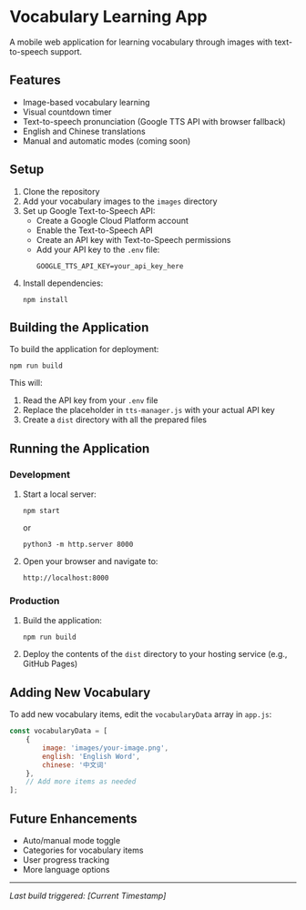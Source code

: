# Vocabulary Learning App

A mobile web application for learning vocabulary through images with text-to-speech support.

## Features

- Image-based vocabulary learning
- Visual countdown timer
- Text-to-speech pronunciation (Google TTS API with browser fallback)
- English and Chinese translations
- Manual and automatic modes (coming soon)

## Setup

1. Clone the repository
2. Add your vocabulary images to the `images` directory
3. Set up Google Text-to-Speech API:
   - Create a Google Cloud Platform account
   - Enable the Text-to-Speech API
   - Create an API key with Text-to-Speech permissions
   - Add your API key to the `.env` file:
     ```
     GOOGLE_TTS_API_KEY=your_api_key_here
     ```
4. Install dependencies:
   ```
   npm install
   ```

## Building the Application

To build the application for deployment:

```
npm run build
```

This will:
1. Read the API key from your `.env` file
2. Replace the placeholder in `tts-manager.js` with your actual API key
3. Create a `dist` directory with all the prepared files

## Running the Application

### Development

1. Start a local server:
   ```
   npm start
   ```
   or
   ```
   python3 -m http.server 8000
   ```
2. Open your browser and navigate to:
   ```
   http://localhost:8000
   ```

### Production

1. Build the application:
   ```
   npm run build
   ```
2. Deploy the contents of the `dist` directory to your hosting service (e.g., GitHub Pages)

## Adding New Vocabulary

To add new vocabulary items, edit the `vocabularyData` array in `app.js`:

```javascript
const vocabularyData = [
    {
        image: 'images/your-image.png',
        english: 'English Word',
        chinese: '中文词'
    },
    // Add more items as needed
];
```

## Future Enhancements

- Auto/manual mode toggle
- Categories for vocabulary items
- User progress tracking
- More language options

---
*Last build triggered: [Current Timestamp]* 